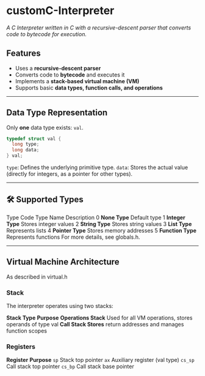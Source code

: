 # customC-Interpreter 
*A C Interpreter written in C with a recursive-descent parser that converts code to bytecode for execution.*

## Features  
- Uses a **recursive-descent parser**  
- Converts code to **bytecode** and executes it  
- Implements a **stack-based virtual machine (VM)**  
- Supports basic **data types, function calls, and operations**  

---

## Data Type Representation  

Only **one** data type exists: `val`.  

```c
typedef struct val {
  long type;
  long data;
} val;
 ```
`type`: Defines the underlying primitive type.
`data`: Stores the actual value (directly for integers, as a pointer for other types).

---

## 🛠️ Supported Types
Type Code	Type Name	        Description
0	        **None Type**	    Default type
1	        **Integer Type**	Stores integer values
2	        **String Type**  	Stores string values
3	        **List Type**    	Represents lists
4	        **Pointer Type**	Stores memory addresses
5	        **Function Type**	Represents functions
For more details, see globals.h.

---


## Virtual Machine Architecture
As described in virtual.h
### Stack
The interpreter operates using two stacks:

**Stack Type**	         **Purpose**
**Operations Stack**	   Used for all VM operations, stores operands of type val
**Call Stack	Stores**   return addresses and manages function scopes

### Registers
**Register**	**Purpose**
`sp`	        Stack top pointer
`ax`	        Auxiliary register (val type)
`cs_sp`	      Call stack top pointer
`cs_bp`	      Call stack base pointer
